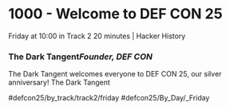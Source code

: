 # 1000 - Welcome to DEF CON 25
Friday at 10:00 in Track 2
20 minutes | Hacker History
### The Dark Tangent*Founder, DEF CON*

The Dark Tangent welcomes everyone to DEF CON 25, our silver anniversary!
The Dark Tangent

#defcon25/by_track/track2/friday #defcon25/By_Day/_Friday